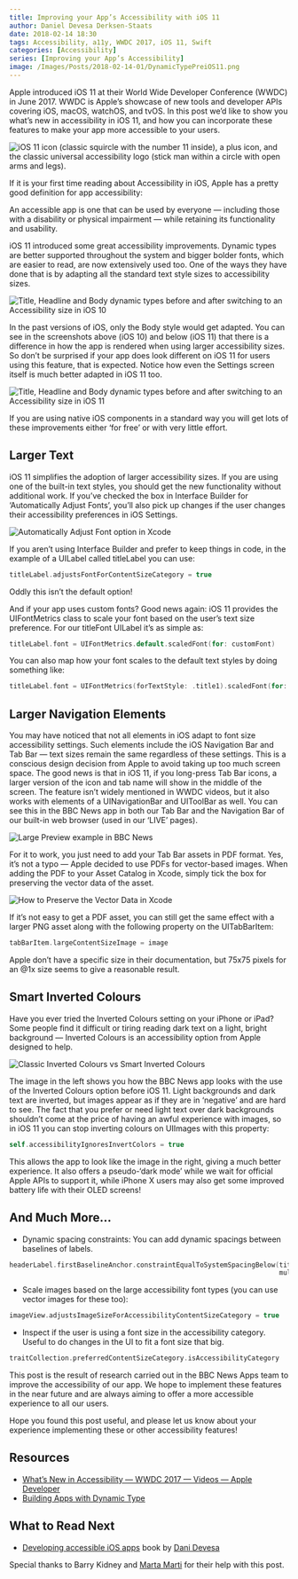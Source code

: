 ```yaml
---
title: Improving your App’s Accessibility with iOS 11
author: Daniel Devesa Derksen-Staats
date: 2018-02-14 18:30
tags: Accessibility, a11y, WWDC 2017, iOS 11, Swift
categories: [Accessibility]
series: [Improving your App’s Accessibility]
image: /Images/Posts/2018-02-14-01/DynamicTypePreiOS11.png
---
```


Apple introduced iOS 11 at their World Wide Developer Conference (WWDC) in June 2017. WWDC is Apple’s showcase of new tools and developer APIs covering iOS, macOS, watchOS, and tvOS. In this post we’d like to show you what’s new in accessibility in iOS 11, and how you can incorporate these features to make your app more accessible to your users.

![iOS 11 icon (classic squircle with the number 11 inside), a plus icon, and the classic universal accessibility logo (stick man within a circle with open arms and legs).](/Images/Posts/2018-02-14-01/iOS11.png)

If it is your first time reading about Accessibility in iOS, Apple has a pretty good definition for app accessibility:

An accessible app is one that can be used by everyone — including those with a disability or physical impairment — while retaining its functionality and usability.

iOS 11 introduced some great accessibility improvements. Dynamic types are better supported throughout the system and bigger bolder fonts, which are easier to read, are now extensively used too. One of the ways they have done that is by adapting all the standard text style sizes to accessibility sizes.

![Title, Headline and Body dynamic types before and after switching to an Accessibility size in iOS 10](/Images/Posts/2018-02-14-01/DynamicTypePreiOS11.png)

In the past versions of iOS, only the Body style would get adapted. You can see in the screenshots above (iOS 10) and below (iOS 11) that there is a difference in how the app is rendered when using larger accessibility sizes. So don’t be surprised if your app does look different on iOS 11 for users using this feature, that is expected. Notice how even the Settings screen itself is much better adapted in iOS 11 too.

![Title, Headline and Body dynamic types before and after switching to an Accessibility size in iOS 11](/Images/Posts/2018-02-14-01/DynamicTypePostiOS11.png)

If you are using native iOS components in a standard way you will get lots of these improvements either ‘for free’ or with very little effort.


## Larger Text

iOS 11 simplifies the adoption of larger accessibility sizes. If you are using one of the built-in text styles, you should get the new functionality without additional work. If you’ve checked the box in Interface Builder for ‘Automatically Adjust Fonts’, you’ll also pick up changes if the user changes their accessibility preferences in iOS Settings.

![Automatically Adjust Font option in Xcode](/Images/Posts/2018-02-14-01/AutomaticallyAdjustFont.png)

If you aren’t using Interface Builder and prefer to keep things in code, in the example of a UILabel called titleLabel you can use:

```swift
titleLabel.adjustsFontForContentSizeCategory = true
```
Oddly this isn’t the default option!

And if your app uses custom fonts? Good news again: iOS 11 provides the UIFontMetrics class to scale your font based on the user’s text size preference. For our titleFont UILabel it’s as simple as:

```swift
titleLabel.font = UIFontMetrics.default.scaledFont(for: customFont)
```
You can also map how your font scales to the default text styles by doing something like:

```swift
titleLabel.font = UIFontMetrics(forTextStyle: .title1).scaledFont(for: customFont)
```


## Larger Navigation Elements

You may have noticed that not all elements in iOS adapt to font size accessibility settings. Such elements include the iOS Navigation Bar and Tab Bar — text sizes remain the same regardless of these settings. This is a conscious design decision from Apple to avoid taking up too much screen space. The good news is that in iOS 11, if you long-press Tab Bar icons, a larger version of the icon and tab name will show in the middle of the screen. The feature isn’t widely mentioned in WWDC videos, but it also works with elements of a UINavigationBar and UIToolBar as well. You can see this in the BBC News app in both our Tab Bar and the Navigation Bar of our built-in web browser (used in our ‘LIVE’ pages).

![Large Preview example in BBC News](/Images/Posts/2018-02-14-01/LargePreview.png)

For it to work, you just need to add your Tab Bar assets in PDF format. Yes, it’s not a typo — Apple decided to use PDFs for vector-based images. When adding the PDF to your Asset Catalog in Xcode, simply tick the box for preserving the vector data of the asset.

![How to Preserve the Vector Data in Xcode](/Images/Posts/2018-02-14-01/PreserveVectorData.png)

If it’s not easy to get a PDF asset, you can still get the same effect with a larger PNG asset along with the following property on the UITabBarItem:

```swift
tabBarItem.largeContentSizeImage = image
```

Apple don’t have a specific size in their documentation, but 75x75 pixels for an @1x size seems to give a reasonable result.


## Smart Inverted Colours

Have you ever tried the Inverted Colours setting on your iPhone or iPad? Some people find it difficult or tiring reading dark text on a light, bright background — Inverted Colours is an accessibility option from Apple designed to help.

![Classic Inverted Colours vs Smart Inverted Colours](/Images/Posts/2018-02-14-01/SmartInvertColors.png)

The image in the left shows you how the BBC News app looks with the use of the Inverted Colours option before iOS 11. Light backgrounds and dark text are inverted, but images appear as if they are in ‘negative’ and are hard to see. The fact that you prefer or need light text over dark backgrounds shouldn’t come at the price of having an awful experience with images, so in iOS 11 you can stop inverting colours on UIImages with this property:

```swift
self.accessibilityIgnoresInvertColors = true
```
This allows the app to look like the image in the right, giving a much better experience. It also offers a pseudo-‘dark mode’ while we wait for official Apple APIs to support it, while iPhone X users may also get some improved battery life with their OLED screens!

## And Much More…

* Dynamic spacing constraints: You can add dynamic spacings between baselines of labels.

```swift
headerLabel.firstBaselineAnchor.constraintEqualToSystemSpacingBelow(titleLabel.lastBaselineAnchor, 
                                                                    multiplier: 1.0)
```

* Scale images based on the large accessibility font types (you can use vector images for these too):

```swift
imageView.adjustsImageSizeForAccessibilityContentSizeCategory = true
```

* Inspect if the user is using a font size in the accessibility category. Useful to do changes in the UI to fit a font size that big.

```swift
traitCollection.preferredContentSizeCategory.isAccessibilityCategory
```
This post is the result of research carried out in the BBC News Apps team to improve the accessibility of our app. We hope to implement these features in the near future and are always aiming to offer a more accessible experience to all our users.

Hope you found this post useful, and please let us know about your experience implementing these or other accessibility features!


## Resources

* [What’s New in Accessibility — WWDC 2017 — Videos — Apple Developer](https://developer.apple.com/videos/play/wwdc2017/215/)
* [Building Apps with Dynamic Type](https://developer.apple.com/videos/play/wwdc2017/245/)


## What to Read Next

* [Developing accessible iOS apps](https://www.amazon.co.uk/dp/1484253078) book by [Dani Devesa](https://twitter.com/dadederk)

Special thanks to Barry Kidney and [Marta Marti](https://twitter.com/martmarma) for their help with this post.
